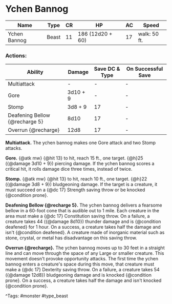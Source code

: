 # Ychen Bannog

| Name | Type | CR | HP | AC | Speed |
|------|------|----|----|----|-------|
| Ychen Bannog | Beast | 11 | 186 (12d20 + 60) | 17 | walk: 50 ft. |

### Actions:

| Ability | Damage | Save DC & Type | On Successful Save |
|---------|--------|----------------|--------------------|
| Multiattack | - | - | - |
| Gore | 3d10 + 9 | - | - |
| Stomp | 3d8 + 9 | 17 | - |
| Deafening Bellow {@recharge 5} | 8d10 | 17 | - |
| Overrun {@recharge} | 12d8 | 17 | - |


**Multiattack.** The ychen bannog makes one Gore attack and two Stomp attacks.

**Gore.** {@atk mw} {@hit 13} to hit, reach 15 ft., one target. {@h}25 ({@damage 3d10 + 9}) piercing damage. If the ychen bannog scores a critical hit, it rolls damage dice three times, instead of twice.

**Stomp.** {@atk mw} {@hit 13} to hit, reach 10 ft., one target. {@h}22 ({@damage 3d8 + 9}) bludgeoning damage. If the target is a creature, it must succeed on a {@dc 17} Strength saving throw or be knocked {@condition prone}.

**Deafening Bellow {@recharge 5}.** The ychen bannog delivers a fearsome bellow in a 60-foot cone that is audible out to 1 mile. Each creature in the area must make a {@dc 17} Constitution saving throw. On a failure, a creature takes 44 ({@damage 8d10}) thunder damage and is {@condition deafened} for 1 hour. On a success, a creature takes half the damage and isn't {@condition deafened}. A creature made of inorganic material such as stone, crystal, or metal has disadvantage on this saving throw.

**Overrun {@recharge}.** The ychen bannog moves up to 30 feet in a straight line and can move through the space of any Large or smaller creature. This movement doesn't provoke opportunity attacks. The first time the ychen bannog enters a creature's space during this move, that creature must make a {@dc 17} Dexterity saving throw. On a failure, a creature takes 54 ({@damage 12d8}) bludgeoning damage and is knocked {@condition prone}. On a success, a creature takes half the damage and isn't knocked {@condition prone}.

^Tags: #monster #type_beast